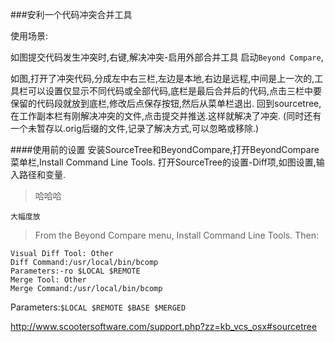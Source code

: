 ###安利一个代码冲突合并工具

使用场景:

如图提交代码发生冲突时,右键,解决冲突-启用外部合并工具 启动`Beyond Compare`,

如图,打开了冲突代码,分成左中右三栏,左边是本地,右边是远程,中间是上一次的,工具栏可以设置仅显示不同代码或全部代码,底栏是最后合并后的代码,点击三栏中要保留的代码段就放到底栏,修改后点保存按钮,然后从菜单栏退出.
回到sourcetree,在工作副本栏有刚解决冲突的文件,点击提交并推送.这样就解决了冲突.
(同时还有一个未暂存以.orig后缀的文件,记录了解决方式,可以忽略或移除.)



####使用前的设置
安装SourceTree和BeyondCompare,打开BeyondCompare菜单栏,Install Command Line Tools.
打开SourceTree的设置-Diff项,如图设置,输入路径和变量.
>哈哈哈
    
    大幅度放
>From the Beyond Compare menu, Install Command Line Tools.  Then:

    Visual Diff Tool: Other
    Diff Command:/usr/local/bin/bcomp
    Parameters:-ro $LOCAL $REMOTE
    Merge Tool: Other
    Merge Command:/usr/local/bin/bcomp
Parameters:`$LOCAL $REMOTE $BASE $MERGED`



http://www.scootersoftware.com/support.php?zz=kb_vcs_osx#sourcetree